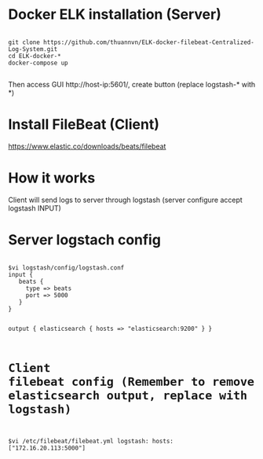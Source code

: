 # Docker ELK installation (Server)

<code>
git clone https://github.com/thuannvn/ELK-docker-filebeat-Centralized-Log-System.git
cd ELK-docker-*
docker-compose up

</code>

Then access GUI http://host-ip:5601/, create button (replace logstash-* with *)

# Install FileBeat (Client)

https://www.elastic.co/downloads/beats/filebeat

# How it works

Client will send logs to server through logstash (server configure accept logstash INPUT)

# Server logstach config

<code>
$vi logstash/config/logstash.conf
input {
   beats {
     type => beats
     port => 5000
   }
}

output {
        elasticsearch {
                hosts => "elasticsearch:9200"
        }
}

# Client filebeat config (Remember to remove elasticsearch output, replace with logstash)
$vi /etc/filebeat/filebeat.yml
logstash:
     hosts: ["172.16.20.113:5000"]
</code>

